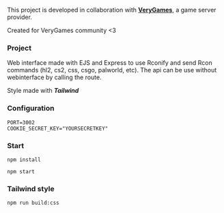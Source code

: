This project is developed in collaboration with [**VeryGames**](https://verygames.net), a game server provider. 

Created for VeryGames community <3

### Project 

Web interface made with EJS and Express to use Rconify and send Rcon commands (hl2, cs2, css, csgo, palworld, etc).
The api can be use without webinterface by calling the route.

Style made with ***Tailwind***

### Configuration

```.env
PORT=3002
COOKIE_SECRET_KEY="YOURSECRETKEY"
``````

### Start 
`npm install`

`npm start`

### Tailwind style 
`npm run build:css`